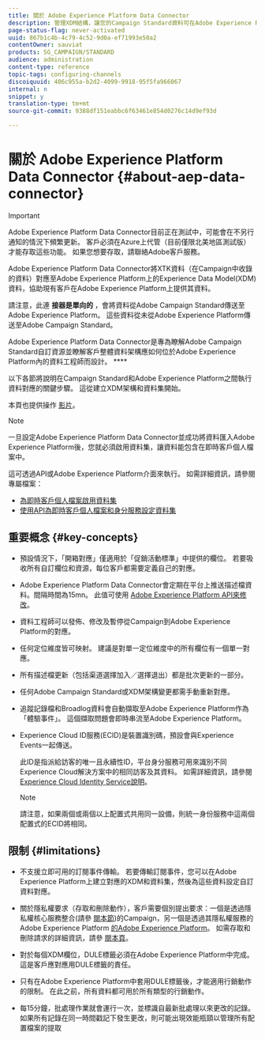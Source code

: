 ```yaml
---
title: 關於 Adobe Experience Platform Data Connector
description: 管理XDM結構，讓您的Campaign Standard資料可在Adobe Experience Platform上使用。
page-status-flag: never-activated
uuid: 867b1c4b-4c79-4c52-9d0a-ef71993e50a2
contentOwner: sauviat
products: SG_CAMPAIGN/STANDARD
audience: administration
content-type: reference
topic-tags: configuring-channels
discoiquuid: 406c955a-b2d2-4099-9918-95f5fa966067
internal: n
snippet: y
translation-type: tm+mt
source-git-commit: 9388df151eabbc6f63461e854d0276c14d9ef93d

---
```



# 關於 Adobe Experience Platform Data Connector {#about-aep-data-connector}

>[!IMPORTANT]
>
>Adobe Experience Platform Data Connector目前正在測試中，可能會在不另行通知的情況下頻繁更新。 客戶必須在Azure上代管（目前僅限北美地區測試版）才能存取這些功能。 如果您想要存取，請聯絡Adobe客戶服務。

Adobe Experience Platform Data Connector將XTK資料（在Campaign中收錄的資料）對應至Adobe Experience Platform上的Experience Data Model(XDM)資料，協助現有客戶在Adobe Experience Platform上提供其資料。

請注意，此連 **接器是單向的** ，會將資料從Adobe Campaign Standard傳送至Adobe Experience Platform。 這些資料從未從Adobe Experience Platform傳送至Adobe Campaign Standard。

Adobe Experience Platform Data Connector是專為瞭解Adobe Campaign Standard自訂資源並瞭解客戶整體資料架構應如何位於Adobe Experience Platform內的資料工程師而設計。 ****

以下各節將說明在Campaign Standard和Adobe Experience Platform之間執行資料對應的關鍵步驟。 這從建立XDM架構和資料集開始。

本頁也提供操作 [影片](https://docs.adobe.com/content/help/en/campaign-learn/campaign-standard-tutorials/administrating/adobe-experience-platform-data-connector/understanding-the-adobe-experience-platform-data-connector.html)。

>[!NOTE]
>一旦設定Adobe Experience Platform Data Connector並成功將資料匯入Adobe Experience Platform後，您就必須啟用資料集，讓資料能包含在即時客戶個人檔案中。
>
>這可透過API或Adobe Experience Platform介面來執行。 如需詳細資訊，請參閱專屬檔案：
>
>* [為即時客戶個人檔案啟用資料集](https://docs.adobe.com/content/help/en/experience-platform/rtcdp/datasets/dataset.html)
>* [使用API為即時客戶個人檔案和身分服務設定資料集](https://docs.adobe.com/content/help/en/experience-platform/catalog/api/getting-started.html)


## 重要概念 {#key-concepts}

* 預設情況下，「開箱對應」僅適用於「促銷活動標準」中提供的欄位。 若要吸收所有自訂欄位和資源，每位客戶都需要定義自己的對應。

* Adobe Experience Platform Data Connector會定期在平台上推送描述檔資料&#x200B;。間隔時間為15mn。 此值可使用 [Adobe Experience Platform API來修改](https://docs.adobe.com/content/help/en/experience-platform/ingestion/home.html)。

* 資料工程師可以發佈、修改及暫停從Campaign到Adobe Experience Platform的對應。

* 任何定位維度皆可映射。 建議是對單一定位維度中的所有欄位有一個單一對應。

* 所有描述檔更新（包括渠道選擇加入／選擇退出）都是批次更新的一部分。

* 任何Adobe Campaign Standard或XDM架構變更都需手動重新對應&#x200B;。

* 追蹤記錄檔和Broadlog資料會自動擷取至Adobe Experience Platform作為「體驗事件」。 這個擷取問題會即時串流至Adobe Experience Platform。

* Experience Cloud ID服務(ECID)是裝置識別碼，預設會與Experience Events一起傳送。

   此ID是指派給訪客的唯一且永續性ID，平台身分服務可用來識別不同Experience Cloud解決方案中的相同訪客及其資料。 如需詳細資訊，請參閱 [Experience Cloud Identity Service說明](https://docs.adobe.com/content/help/en/id-service/using/home.html)。

   >[!NOTE]
   >
   >請注意，如果兩個或兩個以上配置式共用同一設備，則統一身份服務中這兩個配置式的ECID將相同。

## 限制 {#limitations}

* 不支援立即可用的訂閱事件傳輸。 若要傳輸訂閱事件，您可以在Adobe Experience Platform上建立對應的XDM和資料集，然後為這些資料設定自訂資料對應。

* 關於隱私權要求（存取和刪除動作），客戶需要個別提出要求：一個是透過隱私權核心服務整合(請參 [閱本節](https://helpx.adobe.com/campaign/kb/acs-privacy.html#righttoaccess))的Campaign，另一個是透過其隱私權服務的Adobe Experience Platform [的Adobe Experience Platform](https://helpx.adobe.com/campaign/kb/acs-privacy.html#ccpa)。 如需存取和刪除請求的詳細資訊，請參 [閱本頁](https://helpx.adobe.com/campaign/kb/acs-privacy.html#righttoaccess)。

* 對於每個XDM欄位，DULE標籤必須在Adobe Experience Platform中完成。 這是客戶應對應用DULE標籤的責任。

* 只有在Adobe Experience Platform中套用DULE標籤後，才能適用行銷動作的限制。 在此之前，所有資料都可用於所有類型的行銷動作。

* 每15分鐘，批處理作業就會運行一次，並標識自最新批處理以來更改的記錄。 如果所有記錄在同一時間戳記下發生更改，則可能出現效能瓶頸以管理所有配置檔案的提取
